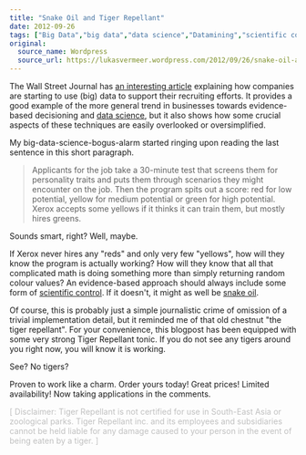 ```yaml
---
title: "Snake Oil and Tiger Repellant"
date: 2012-09-26
tags: ["Big Data","big data","data science","Datamining","scientific control","Statistics"]
original:
  source_name: Wordpress
  source_url: https://lukasvermeer.wordpress.com/2012/09/26/snake-oil-and-tiger-repellant/
---
```


The Wall Street Journal has [an interesting article](http://online.wsj.com/article/SB10000872396390443890304578006252019616768.html) explaining how companies are starting to use (big) data to support their recruiting efforts. It provides a good example of the more general trend in businesses towards evidence-based decisioning and [data science](http://radar.oreilly.com/2010/06/what-is-data-science.html), but it also shows how some crucial aspects of these techniques are easily overlooked or oversimplified.

My big-data-science-bogus-alarm started ringing upon reading the last sentence in this short paragraph.

> Applicants for the job take a 30-minute test that screens them for personality traits and puts them through scenarios they might encounter on the job. Then the program spits out a score: red for low potential, yellow for medium potential or green for high potential. Xerox accepts some yellows if it thinks it can train them, but mostly hires greens.

Sounds smart, right? Well, maybe.

If Xerox never hires any "reds" and only very few "yellows", how will they know the program is actually working? How will they know that all that complicated math is doing something more than simply returning random colour values? An evidence-based approach should always include some form of [scientific control](http://en.wikipedia.org/wiki/Scientific_control). If it doesn't, it might as well be [snake oil](http://en.wikipedia.org/wiki/Snake_oil).

Of course, this is probably just a simple journalistic crime of omission of a trivial implementation detail, but it reminded me of that old chestnut "the tiger repellant". For your convenience, this blogpost has been equipped with some very strong Tiger Repellant tonic. If you do not see any tigers around you right now, you will know it is working.

See? No tigers?

Proven to work like a charm. Order yours today! Great prices! Limited availability! Now taking applications in the comments.

<span style="color:#c0c0c0;">[ Disclaimer: Tiger Repellant is not certified for use in South-East Asia or zoological parks. Tiger Repellant inc. and its employees and subsidiaries cannot be held liable for any damage caused to your person in the event of being eaten by a tiger. ]</span>
